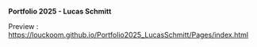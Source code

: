 **Portfolio 2025 - Lucas Schmitt**

Preview : https://louckoom.github.io/Portfolio2025_LucasSchmitt/Pages/index.html
